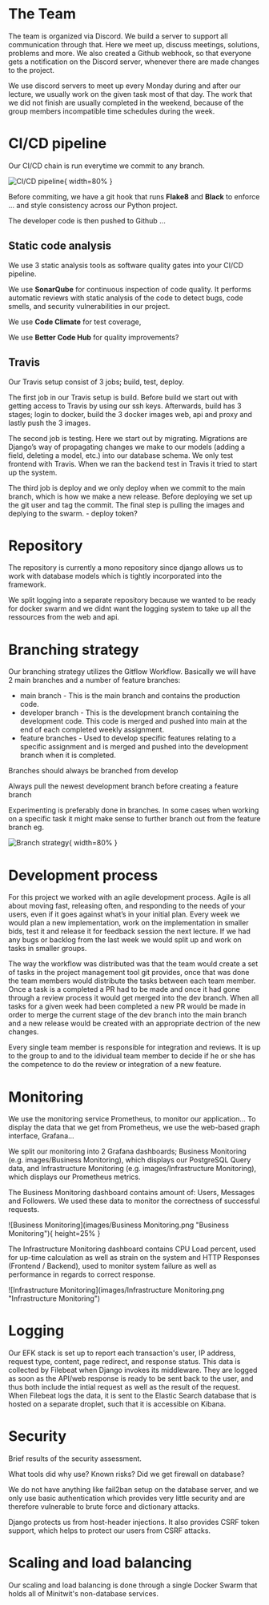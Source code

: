 
# The Team

The team is organized via Discord. We build a server to support all communication through that.
Here we meet up, discuss meetings, solutions, problems and more. We also created a Github webhook, so that everyone gets a notification on the Discord server, whenever there are made changes to the project.

We use discord servers to meet up every Monday during and after our lecture, we usually work on the given task most of that day. The work that we did not finish are usually completed in the weekend, because of the group members incompatible time schedules during the week.

# CI/CD pipeline

Our CI/CD chain is run everytime we commit to any branch.

![CI/CD pipeline](images/CICD.png "CI/CD pipeline"){ width=80% }

Before commiting, we have a git hook that runs **Flake8** and **Black** to enforce ... and style consistency across our Python project.

The developer code is then pushed to Github ...

## Static code analysis

We use 3 static analysis tools as software quality gates into your CI/CD pipeline.

We use **SonarQube** for continuous inspection of code quality. It performs automatic reviews with static analysis of the code to detect bugs, code smells, and security vulnerabilities in our project.

We use **Code Climate** for test coverage, 

We use **Better Code Hub** for quality improvements?

## Travis 

Our Travis setup consist of 3 jobs; build, test, deploy.

The first job in our Travis setup is build. Before build we start out with getting access to Travis by using our ssh keys. Afterwards, build has 3 stages; login to docker, build the 3 docker images web, api and proxy and lastly push the 3 images.

The second job is testing. Here we start out by migrating. Migrations are Django’s way of propagating changes we make to our models (adding a field, deleting a model, etc.) into our database schema. We only test frontend with Travis. When we ran the backend test in Travis it tried to start up the system.

The third job is deploy and we only deploy when we commit to the main branch, which is how we make a new release. Before deploying we set up the git user and tag the commit. The final step is pulling the images and deplying to the swarm. - deploy token?

# Repository

The repository is currently a mono repository since django allows us to work with database models which is tightly incorporated into the framework. 

We split logging into a separate repository because we wanted to be ready for docker swarm and we didnt want the logging system to take up all the ressources from the web and api.

# Branching strategy

Our branching strategy utilizes the Gitflow Workflow. Basically we will have 2 main branches and a number of feature branches:

- main branch - This is the main branch and contains the production code.
- developer branch - This is the development branch containing the development code. This code is merged and pushed into main at the end of each completed weekly assignment.
- feature branches - Used to develop specific features relating to a specific assignment and is merged and pushed into the development branch when it is completed.

Branches should always be branched from develop

Always pull the newest development branch before creating a feature branch

Experimenting is preferably done in branches. In some cases when working on a specific task it might make sense to further branch out from the feature branch eg.

![Branch strategy](images/branch.png "Branch strategy"){ width=80% }

# Development process

For this project we worked with an agile development process. Agile is all about moving fast, releasing often, and responding to the needs of your users, even if it goes against what’s in your initial plan. Every week we would plan a new implementation, work on the implementation in smaller bids, test it and release it for feedback session the next lecture. If we had any bugs or backlog from the last week we would split up and work on tasks in smaller groups. 

The way the workflow was distributed was that the team would create a set of tasks in the project management tool git provides, once that was done the team members would distribute the tasks between each team member. Once a task is a completed a PR had to be made and once it had gone through a review process it would get merged into the dev branch. When all tasks for a given week had been completed a new PR would be made in order to merge the current stage of the dev branch into the main branch and a new release would be created with an appropriate dectrion of the new changes.

Every single team member is responsible for integration and reviews. It is up to the group to and to the idividual team member to decide if he or she has the competence to do the review or integration of a new feature.

# Monitoring

We use the monitoring service Prometheus, to monitor our application...
To display the data that we get from Prometheus, we use the web-based graph interface, Grafana...

We split our monitoring into 2 Grafana dashboards; Business Monitoring (e.g. images/Business Monitoring), which displays our PostgreSQL Query data, and Infrastructure Monitoring (e.g. images/Infrastructure Monitoring), which displays our Prometheus metrics.

The Business Monitoring dashboard contains amount of: Users, Messages and Followers. We used these data to monitor the correctness of successful requests.

![Business Monitoring](images/Business Monitoring.png "Business Monitoring"){ height=25% }

The Infrastructure Monitoring dashboard contains CPU Load percent, used for up-time calculation as well as strain on the system and HTTP Responses (Frontend / Backend), used to monitor system failure as well as performance in regards to correct response.

![Infrastructure Monitoring](images/Infrastructure Monitoring.png "Infrastructure Monitoring")


# Logging

Our EFK stack is set up to report each transaction's user, IP address, request type, content, page redirect, and response status. This data is collected by Filebeat when Django invokes its middleware. They are logged as soon as the API/web response is ready to be sent back to the user, and thus both include the intial request as well as the result of the request.
When Filebeat logs the data, it is sent to the Elastic Search database that is hosted on a separate droplet, such that it is accessible on Kibana.

# Security

Brief results of the security assessment.

What tools did why use?
Known risks?
Did we get firewall on database?

We do not have anything like fail2ban setup on the database server, and we only use basic authentication which provides very little security and are therefore vulnerable to brute force and dictionary attacks.

Django protects us from host-header injections. It also provides CSRF token support, which helps to protect our users from CSRF attacks. 

# Scaling and load balancing

Our scaling and load balancing is done through a single Docker Swarm that holds all of Minitwit's non-database services. 